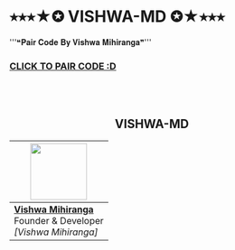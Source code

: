 # ⭑⭑⭑★✪ VISHWA-MD ✪★⭑⭑⭑
'''❝𝐏𝐚𝐢𝐫 𝐂𝐨𝐝𝐞 𝐁𝐲 𝐕𝐢𝐬𝐡𝐰𝐚 𝐌𝐢𝐡𝐢𝐫𝐚𝐧𝐠𝐚❞'''



  <h3> <a href="https://replit.com/@fakieVIsHWAMIHI/VISHWA-MD-PAIR-CODE"><font="courier">CLICK TO PAIR CODE :D </font></a></h3>
  <br><br>


<h2 align="center">VISHWA-MD
</h2>

  <p align="center">
    
| <a href="https://www.facebook.com/sithum.kalhara.7315?mibextid=ZbWKwL"><img src="https://i.ibb.co/G5hhDkY/397495273-213856521727106-7536776473318994727-n.jpg" width=100 height=100></a> |
|---|
| **[Vishwa Mihiranga](https://github.com/vishwamihiranga)**</br>Founder & Developer</br>*[Vishwa Mihiranga]* |
  </p>

